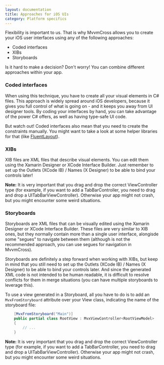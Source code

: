 ```yaml
---
layout: documentation
title: Approaches for iOS UIs
category: Platform specifics
---
```


Flexibility is important to us. That is why MvvmCross allows you to create your iOS user interfaces using any of the following approaches:

- Coded interfaces
- XIBs
- Storyboards

Is it hard to make a decision? Don't worry! You can combine different approaches within your app.


### Coded interfaces

When using this technique, you have to create all your visual elements in C# files. This approach is widely spread around iOS developers, because it gives you full control of what is going on - and it keeps you away from UI designer tools. By coding your interfaces by hand, you can take advantage of the power C# offers, as well as having type-safe UI code.

But watch out! Coded interfaces also mean that you need to create the constraints manually. You might want to take a look at some helper libraries for that (like [FluentLayout](https://github.com/FluentLayout/Cirrious.FluentLayout)).

### XIBs

XIB files are XML files that describe visual elements. You can edit them using the Xamarin Designer or XCode Interface Builder. Just remember to set up the Outlets (XCode IB) / Names (X Designer) to be able to bind your controls later!

**Note:** It is very important that you drag and drop the correct ViewController type (for example, if you want to add a TabBarController, you need to drag and drop a UITabBarViewController). Otherwise your app might not crash, but you might encounter some weird situations.

### Storyboards

Storyboards are XML files that can be visually edited using the Xamarin Designer or XCode Interface Builder. These files are very similar to XIB ones, but they normally contain more than a single user interface, alongisde some "segues" to navigate between them (although is not the recommended approach, you can use segues for navigation in MvvmCross).

Storyboards are definitely a step forward when working with XIBs, but keep in mind that you still need to set up the Outlets (XCode IB) / Names (X Designer) to be able to bind your controls later. And since the generated XML code is not intended to be human readable, it is difficult to resolve conflicts for them in merge situations (you can have multiple storyboards to leverage this).

To use a view generated in a Storyboard, all you have to do is to add an `MvxFromStoryboard` attribute over your View class, indicating the name of the storyboard file:

```c#
    [MvxFromStoryboard("Main")]
    public partial class RootView : MvxViewController<RootViewModel>
    {
        // ...
    }
```

**Note:** It is very important that you drag and drop the correct ViewController type (for example, if you want to add a TabBarController, you need to drag and drop a UITabBarViewController). Otherwise your app might not crash, but you might encounter some weird situations.

